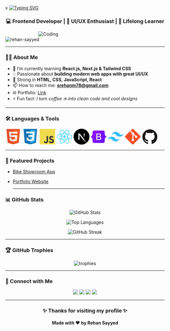 x<!-- ===== HEADER WITH TYPING EFFECT ===== -->
[![Typing SVG](https://readme-typing-svg.herokuapp.com?font=Fira+Code&size=25&duration=3000&pause=1000&color=36BCF7&center=true&vCenter=true&width=600&lines=Hi+%F0%9F%91%8B%2C+I'm+Rehan+Sayyed;Frontend+Developer;UI%2FUX+Designer;Full+Stack+Explorer;Open+Source+Contributor;Always+learning+new+things)](https://git.io/typing-svg)

<h3 align="center">💻 Frontend Developer | 🎨 UI/UX Enthusiast | 🚀 Lifelong Learner</h3>

<img align="right" alt="Coding" width="400" src="https://media.giphy.com/media/qgQUggAC3Pfv687qPC/giphy.gif">

<p align="left"> <img src="https://komarev.com/ghpvc/?username=rehan-sayyed&label=Profile%20views&color=0e75b6&style=flat" alt="rehan-sayyed" /> </p>

---

### 👨‍💻 About Me
- 🌱 I’m currently learning **React.js, Next.js & Tailwind CSS**
- 💡 Passionate about **building modern web apps with great UI/UX**
- 🎯 Strong in **HTML, CSS, JavaScript, React**
- 📫 How to reach me: **srehanm78@gmail.com**
- 🌐 Portfolio: <a href="https://srehan0077.github.io/portfolio1/" target="_blank">Link</a>
- ⚡ Fun fact: *I turn coffee ☕ into clean code and cool designs*  

---

### 🛠️ Languages & Tools
<p align="left">
  <img src="https://raw.githubusercontent.com/devicons/devicon/master/icons/html5/html5-original.svg" alt="html5" width="50" height="50"/>
  <img src="https://raw.githubusercontent.com/devicons/devicon/master/icons/css3/css3-original.svg" alt="css3" width="50" height="50"/>
  <img src="https://raw.githubusercontent.com/devicons/devicon/master/icons/javascript/javascript-original.svg" alt="js" width="50" height="50"/>
  <img src="https://raw.githubusercontent.com/devicons/devicon/master/icons/react/react-original.svg" alt="react" width="50" height="50"/>
  <img src="https://raw.githubusercontent.com/devicons/devicon/master/icons/nextjs/nextjs-original.svg" alt="nextjs" width="50" height="50"/>
  <img src="https://raw.githubusercontent.com/devicons/devicon/master/icons/bootstrap/bootstrap-original.svg" alt="bootstrap" width="50" height="50"/>
  <img src="https://raw.githubusercontent.com/devicons/devicon/master/icons/tailwindcss/tailwindcss-original.svg" alt="tailwind" width="50" height="50"/>
  <img src="https://raw.githubusercontent.com/devicons/devicon/master/icons/git/git-original.svg" alt="git" width="50" height="50"/>
  <img src="https://raw.githubusercontent.com/devicons/devicon/master/icons/github/github-original.svg" alt="github" width="50" height="50"/>
</p>

---

### 🚀 Featured Projects
- [Bike Showroom App](https://github.com/srehan0077/Unix_Showroom)  
- [Portfolio Website](https://srehan0077.github.io/portfolio1/)

  ---

### 📊 GitHub Stats
<p align="center">
  <img src="https://github-readme-stats.vercel.app/api?username=srehan0077&show_icons=true&theme=tokyonight" alt="GitHub Stats"/>
</p>

<p align="center">
  <img src="https://github-readme-stats.vercel.app/api/top-langs?username=srehan0077&show_icons=true&locale=en&layout=compact&theme=tokyonight" alt="Top Languages"/>
</p>

<p align="center">
  <img src="https://github-readme-streak-stats.herokuapp.com/?user=srehan0077&theme=tokyonight" alt="GitHub Streak"/>
</p>

---

### 🏆 GitHub Trophies
<p align="center">
  <img src="https://github-profile-trophy.vercel.app/?username=srehan0077&theme=onedark&no-frame=true&margin-w=10" alt="trophies"/>
</p>

---
### 🤝 Connect with Me
<p align="center">
  <a href="mailto:srehanm78@gmail.com"><img src="https://img.shields.io/badge/Email-srehanm78%40gmail.com-red?style=for-the-badge&logo=gmail&logoColor=white"></a>
  <a href="tel:+918237131564"><img src="https://img.shields.io/badge/Phone-%2B91--8237131564-green?style=for-the-badge&logo=phone&logoColor=white"></a>
  <a href="https://instagram.com/s_.rehan_07"><img src="https://img.shields.io/badge/Instagram-%40s_.rehan_07-orange?style=for-the-badge&logo=instagram&logoColor=white"></a>
  <a href="https://github.com/srehan0077"><img src="https://img.shields.io/badge/GitHub-srehan0077-black?style=for-the-badge&logo=github"></a>
</p>

---

<h3 align="center">✨ Thanks for visiting my profile ✨</h3>
<h4 align="center">Made with ❤️ by Rehan Sayyed</h4>

